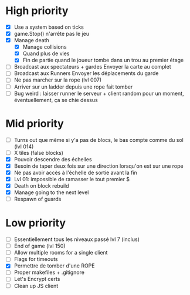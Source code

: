 # High priority

- [x] Use a system based on ticks
- [x] game.Stop() n'arrête pas le jeu
- [x] Manage death
    - [x] Manage collisions
    - [x] Quand plus de vies
    - [x] Fin de partie quand le joueur tombe dans un trou au premier étage
- [ ] Broadcast aux spectateurs + gardes
      Envoyer la carte au complet
- [ ] Broadcast aux Runners
      Envoyer les déplacements du garde
- [ ] Ne pas marcher sur la rope (lvl 007)
- [ ] Arriver sur un ladder depuis une rope fait tomber
- [ ] Bug weird : laisser runner le serveur + client random pour un
  moment, éventuellement, ça se chie dessus

# Mid priority

- [ ] Turns out que même si y'a pas de blocs, le bas compte comme du sol (lvl 014)
- [ ] X tiles (false blocks)
- [x] Pouvoir descendre des échelles
- [x] Besoin de taper deux fois sur une direction lorsqu'on est sur une rope
- [x] Ne pas avoir accès à l'échelle de sortie avant la fin
- [x] Lvl 01: impossible de ramasser le tout premier $
- [x] Death on block rebuild
- [x] Manage going to the next level
- [ ] Respawn of guards

# Low priority

- [ ] Essentiellement tous les niveaux passé lvl 7 (inclus)
- [ ] End of game (lvl 150)
- [ ] Allow multiple rooms for a single client
- [ ] Flags for timeouts
- [x] Permettre de tomber d'une ROPE
- [ ] Proper makefiles + .gitignore
- [ ] Let's Encrypt certs
- [ ] Clean up JS client
